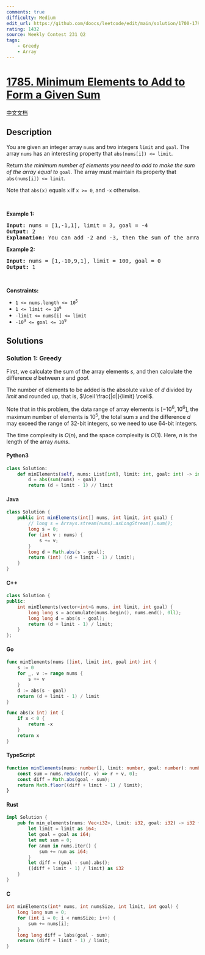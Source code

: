 ```yaml
---
comments: true
difficulty: Medium
edit_url: https://github.com/doocs/leetcode/edit/main/solution/1700-1799/1785.Minimum%20Elements%20to%20Add%20to%20Form%20a%20Given%20Sum/README_EN.md
rating: 1432
source: Weekly Contest 231 Q2
tags:
    - Greedy
    - Array
---
```


<!-- problem:start -->

# [1785. Minimum Elements to Add to Form a Given Sum](https://leetcode.com/problems/minimum-elements-to-add-to-form-a-given-sum)

[中文文档](/solution/1700-1799/1785.Minimum%20Elements%20to%20Add%20to%20Form%20a%20Given%20Sum/README.md)

## Description

<!-- description:start -->

<p>You are given an integer array <code>nums</code> and two integers <code>limit</code> and <code>goal</code>. The array <code>nums</code> has an interesting property that <code>abs(nums[i]) &lt;= limit</code>.</p>

<p>Return <em>the minimum number of elements you need to add to make the sum of the array equal to </em><code>goal</code>. The array must maintain its property that <code>abs(nums[i]) &lt;= limit</code>.</p>

<p>Note that <code>abs(x)</code> equals <code>x</code> if <code>x &gt;= 0</code>, and <code>-x</code> otherwise.</p>

<p>&nbsp;</p>
<p><strong class="example">Example 1:</strong></p>

<pre>
<strong>Input:</strong> nums = [1,-1,1], limit = 3, goal = -4
<strong>Output:</strong> 2
<strong>Explanation:</strong> You can add -2 and -3, then the sum of the array will be 1 - 1 + 1 - 2 - 3 = -4.
</pre>

<p><strong class="example">Example 2:</strong></p>

<pre>
<strong>Input:</strong> nums = [1,-10,9,1], limit = 100, goal = 0
<strong>Output:</strong> 1
</pre>

<p>&nbsp;</p>
<p><strong>Constraints:</strong></p>

<ul>
	<li><code>1 &lt;= nums.length &lt;= 10<sup>5</sup></code></li>
	<li><code>1 &lt;= limit &lt;= 10<sup>6</sup></code></li>
	<li><code>-limit &lt;= nums[i] &lt;= limit</code></li>
	<li><code>-10<sup>9</sup> &lt;= goal &lt;= 10<sup>9</sup></code></li>
</ul>

<!-- description:end -->

## Solutions

<!-- solution:start -->

### Solution 1: Greedy

First, we calculate the sum of the array elements $s$, and then calculate the difference $d$ between $s$ and $goal$.

The number of elements to be added is the absolute value of $d$ divided by $limit$ and rounded up, that is, $\lceil \frac{|d|}{limit} \rceil$.

Note that in this problem, the data range of array elements is $[-10^6, 10^6]$, the maximum number of elements is $10^5$, the total sum $s$ and the difference $d$ may exceed the range of 32-bit integers, so we need to use 64-bit integers.

The time complexity is $O(n)$, and the space complexity is $O(1)$. Here, $n$ is the length of the array $nums$.

<!-- tabs:start -->

#### Python3

```python
class Solution:
    def minElements(self, nums: List[int], limit: int, goal: int) -> int:
        d = abs(sum(nums) - goal)
        return (d + limit - 1) // limit
```

#### Java

```java
class Solution {
    public int minElements(int[] nums, int limit, int goal) {
        // long s = Arrays.stream(nums).asLongStream().sum();
        long s = 0;
        for (int v : nums) {
            s += v;
        }
        long d = Math.abs(s - goal);
        return (int) ((d + limit - 1) / limit);
    }
}
```

#### C++

```cpp
class Solution {
public:
    int minElements(vector<int>& nums, int limit, int goal) {
        long long s = accumulate(nums.begin(), nums.end(), 0ll);
        long long d = abs(s - goal);
        return (d + limit - 1) / limit;
    }
};
```

#### Go

```go
func minElements(nums []int, limit int, goal int) int {
	s := 0
	for _, v := range nums {
		s += v
	}
	d := abs(s - goal)
	return (d + limit - 1) / limit
}

func abs(x int) int {
	if x < 0 {
		return -x
	}
	return x
}
```

#### TypeScript

```ts
function minElements(nums: number[], limit: number, goal: number): number {
    const sum = nums.reduce((r, v) => r + v, 0);
    const diff = Math.abs(goal - sum);
    return Math.floor((diff + limit - 1) / limit);
}
```

#### Rust

```rust
impl Solution {
    pub fn min_elements(nums: Vec<i32>, limit: i32, goal: i32) -> i32 {
        let limit = limit as i64;
        let goal = goal as i64;
        let mut sum = 0;
        for &num in nums.iter() {
            sum += num as i64;
        }
        let diff = (goal - sum).abs();
        ((diff + limit - 1) / limit) as i32
    }
}
```

#### C

```c
int minElements(int* nums, int numsSize, int limit, int goal) {
    long long sum = 0;
    for (int i = 0; i < numsSize; i++) {
        sum += nums[i];
    }
    long long diff = labs(goal - sum);
    return (diff + limit - 1) / limit;
}
```

<!-- tabs:end -->

<!-- solution:end -->

<!-- problem:end -->
